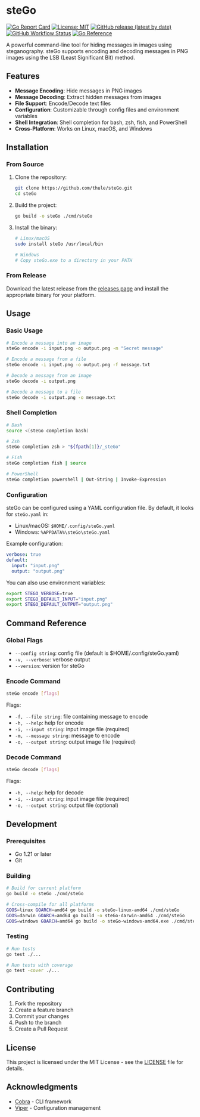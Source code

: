 # steGo

[![Go Report Card](https://goreportcard.com/badge/github.com/thule/steGo)](https://goreportcard.com/report/github.com/thule/steGo)
[![License: MIT](https://img.shields.io/badge/License-MIT-yellow.svg)](https://opensource.org/licenses/MIT)
[![GitHub release (latest by date)](https://img.shields.io/github/v/release/thule/steGo)](https://github.com/thule/steGo/releases)
[![GitHub Workflow Status](https://img.shields.io/github/actions/workflow/status/thule/steGo/build.yml?branch=main)](https://github.com/thule/steGo/actions/workflows/build.yml)
[![Go Reference](https://pkg.go.dev/badge/github.com/thule/steGo.svg)](https://pkg.go.dev/github.com/thule/steGo)

A powerful command-line tool for hiding messages in images using steganography. steGo supports encoding and decoding messages in PNG images using the LSB (Least Significant Bit) method.

## Features

- **Message Encoding**: Hide messages in PNG images
- **Message Decoding**: Extract hidden messages from images
- **File Support**: Encode/Decode text files
- **Configuration**: Customizable through config files and environment variables
- **Shell Integration**: Shell completion for bash, zsh, fish, and PowerShell
- **Cross-Platform**: Works on Linux, macOS, and Windows

## Installation

### From Source

1. Clone the repository:
   ```bash
   git clone https://github.com/thule/steGo.git
   cd steGo
   ```

2. Build the project:
   ```bash
   go build -o steGo ./cmd/steGo
   ```

3. Install the binary:
   ```bash
   # Linux/macOS
   sudo install steGo /usr/local/bin

   # Windows
   # Copy steGo.exe to a directory in your PATH
   ```

### From Release

Download the latest release from the [releases page](https://github.com/thule/steGo/releases) and install the appropriate binary for your platform.

## Usage

### Basic Usage

```bash
# Encode a message into an image
steGo encode -i input.png -o output.png -m "Secret message"

# Encode a message from a file
steGo encode -i input.png -o output.png -f message.txt

# Decode a message from an image
steGo decode -i output.png

# Decode a message to a file
steGo decode -i output.png -o message.txt
```

### Shell Completion

```bash
# Bash
source <(steGo completion bash)

# Zsh
steGo completion zsh > "${fpath[1]}/_steGo"

# Fish
steGo completion fish | source

# PowerShell
steGo completion powershell | Out-String | Invoke-Expression
```

### Configuration

steGo can be configured using a YAML configuration file. By default, it looks for `steGo.yaml` in:
- Linux/macOS: `$HOME/.config/steGo.yaml`
- Windows: `%APPDATA%\steGo\steGo.yaml`

Example configuration:
```yaml
verbose: true
default:
  input: "input.png"
  output: "output.png"
```

You can also use environment variables:
```bash
export STEGO_VERBOSE=true
export STEGO_DEFAULT_INPUT="input.png"
export STEGO_DEFAULT_OUTPUT="output.png"
```

## Command Reference

### Global Flags

- `--config string`: config file (default is $HOME/.config/steGo.yaml)
- `-v, --verbose`: verbose output
- `--version`: version for steGo

### Encode Command

```bash
steGo encode [flags]
```

Flags:
- `-f, --file string`: file containing message to encode
- `-h, --help`: help for encode
- `-i, --input string`: input image file (required)
- `-m, --message string`: message to encode
- `-o, --output string`: output image file (required)

### Decode Command

```bash
steGo decode [flags]
```

Flags:
- `-h, --help`: help for decode
- `-i, --input string`: input image file (required)
- `-o, --output string`: output file (optional)

## Development

### Prerequisites

- Go 1.21 or later
- Git

### Building

```bash
# Build for current platform
go build -o steGo ./cmd/steGo

# Cross-compile for all platforms
GOOS=linux GOARCH=amd64 go build -o steGo-linux-amd64 ./cmd/steGo
GOOS=darwin GOARCH=amd64 go build -o steGo-darwin-amd64 ./cmd/steGo
GOOS=windows GOARCH=amd64 go build -o steGo-windows-amd64.exe ./cmd/steGo
```

### Testing

```bash
# Run tests
go test ./...

# Run tests with coverage
go test -cover ./...
```

## Contributing

1. Fork the repository
2. Create a feature branch
3. Commit your changes
4. Push to the branch
5. Create a Pull Request

## License

This project is licensed under the MIT License - see the [LICENSE](LICENSE) file for details.

## Acknowledgments

- [Cobra](https://github.com/spf13/cobra) - CLI framework
- [Viper](https://github.com/spf13/viper) - Configuration management
